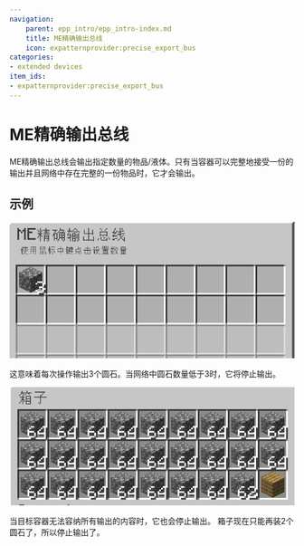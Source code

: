 ```yaml
---
navigation:
    parent: epp_intro/epp_intro-index.md
    title: ME精确输出总线
    icon: expatternprovider:precise_export_bus
categories:
- extended devices
item_ids:
- expatternprovider:precise_export_bus
---
```


# ME精确输出总线

<GameScene zoom="8" background="transparent">
  <ImportStructure src="../structure/cable_precise_export_bus.snbt"></ImportStructure>
</GameScene>

ME精确输出总线会输出指定数量的物品/液体。只有当容器可以完整地接受一份的输出并且网络中存在完整的一份物品时，它才会输出。

## 示例

![GUI](../pic/pre_bus_gui1.png)

这意味着每次操作输出3个圆石。当网络中圆石数量低于3时，它将停止输出。

![GUI](../pic/pre_bus_gui2.png)

当目标容器无法容纳所有输出的内容时，它也会停止输出。
箱子现在只能再装2个圆石了，所以停止输出了。
